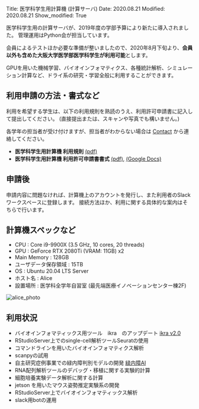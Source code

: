 Title: 医学科学生用計算機 (計算サーバ)
Date: 2020.08.21
Modified: 2020.08.21
Show_modified: True

医学科学生用の計算サーバが、2019年度の学部予算により新たに導入されました。
管理運用はPython会が担当しています。

会員によるテストほか必要な準備が整いましたので、2020年8月下旬より、**会員以外も含めた大阪大学医学部医学科学生が利用可能**とします。

GPUを用いた機械学習、バイオインフォマティクス、各種統計解析、シミュレーション計算など、ドライ系の研究・学習全般に利用することができます。

## 利用申請の方法・書式など
利用を希望する学生は、以下の利用規則を熟読のうえ、利用許可申請書に記入して提出してください。
(直接提出または、スキャンや写真でも構いません。)

各学年の担当者が受け付けますが、担当者がわからない場合は [Contact]({filename}./contact.md) から連絡してください。

- **医学科学生用計算機 利用規則**
[(pdf)]({attach}./attach/student_server/server_rules.pdf)
- **医学科学生用計算機 利用許可申請書書式**
[(pdf)]({attach}./attach/student_server/server_application.pdf),
[(Google Docs)](https://docs.google.com/document/d/1lBE1cjGFdt51BJ4UuBlpClJpD-MdRUTv-034XMBRWa8/)

## 申請後
申請内容に問題なければ、計算機上のアカウントを発行し、また利用者のSlackワークスペースに登録します。
接続方法ほか、利用に関する具体的な案内はそちらで行います。

## 計算機スペックなど
- CPU : Core i9-9900X (3.5 GHz, 10 cores, 20 threads)
- GPU : GeForce RTX 2080Ti (VRAM: 11GB) x2
- Main Memory : 128GB
- ユーザデータ保存領域 : 15TB
- OS : Ubuntu 20.04 LTS Server
- ホスト名 : Alice
- 設置場所 : 医学科全学年自習室 (最先端医療イノベーションセンター棟2F)

![alice_photo]({attach}./attach/student_server/alice_photo.jpeg "Alice本体写真")

## 利用状況
- バイオインフォマティックス用ツール　ikra　のアップデート
[ikra v2.0]({filename}./ikra_v2.md)
- RStudioServer上でのsingle-cell解析ツールSeuratの使用
- コマンドラインを用いたバイオインフォマティクス解析
- scanpyの試用
- 自主研究症例事業での緑内障判別モデルの開発
[緑内障AI]({filename}./jisyukenkyu.md)
- RNA配列解析ツールのデバッグ・移植に関する実験的計算
- 細胞培養実験データ解析に関する計算
- jetson を用いたマウス姿勢推定実験系の開発
- RStudioServer上でバイオインフォマティックス解析
- slack用botの運用
